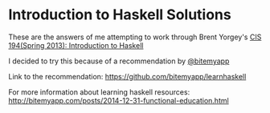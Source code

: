# Introduction to Haskell Solutions
These are the answers of me attempting to work through Brent Yorgey's [CIS 194(Spring 2013): Introduction to Haskell](http://www.seas.upenn.edu/~cis194/spring13/index.html)

I decided to try this because of a recommendation by [@bitemyapp](http://github.com/bitemyapp)

Link to the recommendation: https://github.com/bitemyapp/learnhaskell

For more information about learning haskell resources: http://bitemyapp.com/posts/2014-12-31-functional-education.html
